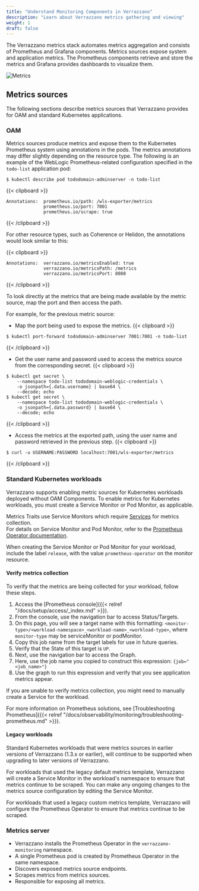 ```yaml
---
title: "Understand Monitoring Components in Verrazzano"
description: "Learn about Verrazzano metrics gathering and viewing"
weight: 1
draft: false
---
```


The Verrazzano metrics stack automates metrics aggregation and consists of Prometheus and Grafana components.
Metrics sources expose system and application metrics.
The Prometheus components retrieve and store the metrics and Grafana provides dashboards to
visualize them.

![Metrics](/docs/images/metrics.png)

## Metrics sources

The following sections describe metrics sources that Verrazzano provides for OAM and standard Kubernetes applications.

### OAM

Metrics sources produce metrics and expose them to the Kubernetes Prometheus system using annotations in the pods.
The metrics annotations may differ slightly depending on the resource type.
The following is an example of the WebLogic Prometheus-related configuration specified in the `todo-list` application pod:

`$ kubectl describe pod tododomain-adminserver -n todo-list`

{{< clipboard >}}
<div class="highlight">

```
Annotations:  prometheus.io/path: /wls-exporter/metrics
              prometheus.io/port: 7001
              prometheus.io/scrape: true
```

</div>
{{< /clipboard >}}

For other resource types, such as Coherence or Helidon, the annotations would look similar to this:

{{< clipboard >}}
<div class="highlight">

```
Annotations:  verrazzano.io/metricsEnabled: true
              verrazzano.io/metricsPath: /metrics
              verrazzano.io/metricsPort: 8080
```

</div>
{{< /clipboard >}}


To look directly at the metrics that are being made available by the metric source, map the port and then access the path.

For example, for the previous metric source:

- Map the port being used to expose the metrics.
{{< clipboard >}}
<div class="highlight">

  ```
  $ kubectl port-forward tododomain-adminserver 7001:7001 -n todo-list
  ```

</div>
{{< /clipboard >}}


- Get the user name and password used to access the metrics source from the corresponding secret.
{{< clipboard >}}
<div class="highlight">

  ```
  $ kubectl get secret \
      --namespace todo-list tododomain-weblogic-credentials \
      -o jsonpath={.data.username} | base64 \
      --decode; echo
  $ kubectl get secret \
      --namespace todo-list tododomain-weblogic-credentials \
      -o jsonpath={.data.password} | base64 \
      --decode; echo
  ```

</div>
{{< /clipboard >}}

- Access the metrics at the exported path, using the user name and password retrieved in the previous step.
{{< clipboard >}}
<div class="highlight">

   ```
   $ curl -u USERNAME:PASSWORD localhost:7001/wls-exporter/metrics
   ```

</div>
{{< /clipboard >}}

### Standard Kubernetes workloads

Verrazzano supports enabling metric sources for Kubernetes workloads deployed without OAM Components.
To enable metrics for Kubernetes workloads, you must create a Service Monitor or Pod Monitor, as applicable.

Metrics Traits use Service Monitors which require [Services](https://kubernetes.io/docs/concepts/services-networking/service/) for metrics collection.<br>
For details on Service Monitor and Pod Monitor, refer to the [Prometheus Operator documentation](https://github.com/prometheus-operator/prometheus-operator/blob/main/Documentation/user-guides/getting-started.md).


When creating the Service Monitor or Pod Monitor for your workload, include the label `release`, with the value
`prometheus-operator` on the monitor resource.

#### Verify metrics collection

To verify that the metrics are being collected for your workload, follow these steps.
1. Access the [Prometheus console]({{< relref "/docs/setup/access/_index.md" >}}).
2. From the console, use the navigation bar to access Status/Targets.
3. On this page, you will see a target name with this formatting: `<monitor-type>/<workload-namespace>_<workload-name>_<workload-type>`, where `monitor-type` may be serviceMonitor or podMonitor.
4. Copy this job name from the target labels for use in future queries.
5. Verify that the State of this target is `UP`.
6. Next, use the navigation bar to access the Graph.
7. Here, use the job name you copied to construct this expression: `{job="<job_name>"}`
8. Use the graph to run this expression and verify that you see application metrics appear.

If you are unable to verify metrics collection, you might need to manually create a Service for the workload.

For more information on Prometheus solutions, see [Troubleshooting Prometheus]({{< relref "/docs/observability/monitoring/troubleshooting-prometheus.md" >}}).

#### Legacy workloads

Standard Kubernetes workloads that were metrics sources in earlier versions of Verrazzano (1.3.x or earlier), will continue
to be supported when upgrading to later versions of Verrazzano.

For workloads that used the legacy default metrics template, Verrazzano will create a Service Monitor in the workload's
namespace to ensure that metrics continue to be scraped. You can make any ongoing changes to the metrics source configuration
by editing the Service Monitor.

For workloads that used a legacy custom metrics template, Verrazzano will configure the Prometheus Operator to ensure
that metrics continue to be scraped.

### Metrics server

- Verrazzano installs the Prometheus Operator in the `verrazzano-monitoring` namespace.
- A single Prometheus pod is created by Prometheus Operator in the same namespace.
- Discovers exposed metrics source endpoints.
- Scrapes metrics from metrics sources.
- Responsible for exposing all metrics.
